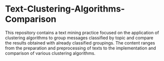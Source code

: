 # Text-Clustering-Algorithms-Comparison
This repository contains a text mining practice focused on the application of clustering algorithms to group messages classified by topic and compare the results obtained with already classified groupings. The content ranges from the preparation and preprocessing of texts to the implementation and comparison of various clustering algorithms.
